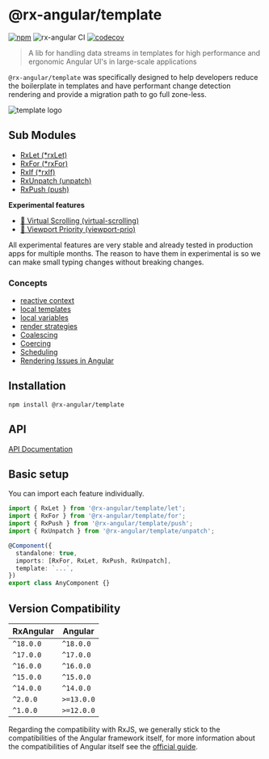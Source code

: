 # @rx-angular/template

[![npm](https://img.shields.io/npm/v/%40rx-angular%2Ftemplate.svg)](https://www.npmjs.com/package/%40rx-angular%2Ftemplate)
![rx-angular CI](https://github.com/rx-angular/rx-angular/workflows/rx-angular%20CI/badge.svg?branch=main)
[![codecov](https://codecov.io/gh/rx-angular/rx-angular/branch/main/graph/badge.svg?token=Jxy4xLJSs1&flag=template)](https://codecov.io/gh/rx-angular/rx-angular)

> A lib for handling data streams in templates for high performance and ergonomic Angular UI's in large-scale applications

`@rx-angular/template` was specifically designed to help developers reduce the boilerplate in templates and have performant change detection rendering and provide a migration path to go full zone-less.

![template logo](https://raw.githubusercontent.com/rx-angular/rx-angular/main/libs/template/docs/images/template_logo.png)

## Sub Modules

- [RxLet (\*rxLet)](https://rx-angular.io/docs/template/rx-let-directive)
- [RxFor (\*rxFor)](https://rx-angular.io/docs/template/rx-for-directive)
- [RxIf (\*rxIf)](https://rx-angular.io/docs/template/rx-if-directive)
- [RxUnpatch (unpatch)](https://rx-angular.io/docs/template/unpatch-directive)
- [RxPush (push)](https://rx-angular.io/docs/template/push-pipe)

**Experimental features**

- [🧪 Virtual Scrolling (virtual-scrolling)](https://www.rx-angular.io/docs/template/virtual-scrolling)
- [🧪 Viewport Priority (viewport-prio)](https://rx-angular.io/docs/template/viewport-prio-directive)

All experimental features are very stable and already tested in production apps for multiple months. The reason to have them in experimental is so we can make small typing changes without breaking changes.

### Concepts

- [reactive context](https://rx-angular.io/docs/template/concepts/reactive-context)
- [local templates](https://rx-angular.io/docs/template/concepts/local-templates)
- [local variables](https://rx-angular.io/docs/template/concepts/local-variables)
- [render strategies](https://rx-angular.io/docs/cdk/render-strategies)
- [Coalescing](https://rx-angular.io/docs/cdk/coalescing)
- [Coercing](https://rx-angular.io/docs/cdk/coercing)
- [Scheduling](https://rx-angular.io/docs/cdk/render-strategies/strategies/concurrent-strategies#scheduling)
- [Rendering Issues in Angular](https://rx-angular.io/docs/template/performance-issues)

## Installation

```
npm install @rx-angular/template
```

## API

[API Documentation](https://rx-angular.io/docs/template/api)

## Basic setup

You can import each feature individually.

```typescript
import { RxLet } from '@rx-angular/template/let';
import { RxFor } from '@rx-angular/template/for';
import { RxPush } from '@rx-angular/template/push';
import { RxUnpatch } from '@rx-angular/template/unpatch';

@Component({
  standalone: true,
  imports: [RxFor, RxLet, RxPush, RxUnpatch],
  template: `...`,
})
export class AnyComponent {}
```

## Version Compatibility

| RxAngular | Angular    |
| --------- | ---------- |
| `^18.0.0` | `^18.0.0`  |
| `^17.0.0` | `^17.0.0`  |
| `^16.0.0` | `^16.0.0`  |
| `^15.0.0` | `^15.0.0`  |
| `^14.0.0` | `^14.0.0`  |
| `^2.0.0`  | `>=13.0.0` |
| `^1.0.0`  | `>=12.0.0` |

Regarding the compatibility with RxJS, we generally stick to the compatibilities of the Angular framework itself, for more information about the compatibilities of Angular itself see the [official guide](https://angular.dev/reference/versions).
